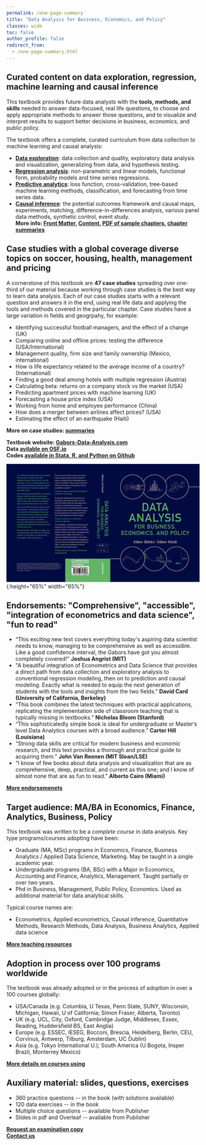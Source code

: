 ```yaml
---
permalink: /one-page-summary
title: "Data Analysis for Business, Economics, and Policy"
classes: wide
toc: false
author_profile: false
redirect_from:
  - /one-page-summary.html
---
```



## Curated content on data exploration, regression, machine learning and causal inference
This textbook provides future data analysts with the **tools, methods, and skills** needed to answer data-focused, real life questions, to choose and apply appropriate methods to answer those questions, and to visualize and interpret results to support better decisions in business, economics, and public policy. 

The textbook offers a complete, curated curriculum from data collection to machine learning and causal analysis:  
* **[Data exploration](/chapters/part-I/)**: data collection and quality, exploratory data analysis and visualization, generalizing from data, and hypothesis testing. 
* **[Regression analysis](chapters/part-II/)**: non-parametric and linear models, functional form, probability models and time series regressions. 
* **[Predictive analytics](chapters/part-III/)**: loss function, cross-validation, tree-based machine learning methods, classification, and forecasting from time series data. 
* **[Causal inference](chapters/part-IV/)**: the potential outcomes framework and causal maps, experiments, matching, difference-in-differences analysis, various panel data methods, synthetic control, event study.  
**More info: [Front Matter](https://assets.cambridge.org/97811084/83018/frontmatter/9781108483018_frontmatter.pdf), [Content](https://assets.cambridge.org/97811084/83018/toc/9781108483018_toc.pdf), [PDF of sample chapters](https://www.book2look.com/vbook.aspx?id=9781108483018), [chapter summaries](/chapters/)**   

## Case studies with a global coverage diverse topics on soccer, housing, health, management and pricing  
A cornerstone of this textbook are **47 case studies** spreading over one-third of our material because working through case studies is the best way to learn data analysis. Each of our case studies starts with a relevant question and answers it in the end, using real life data and applying the tools and methods covered in the particular chapter. Case studies have a large variation in fields and geogrpahy, for example:  

* Identifying successful football managers, and the effect of a change (UK)
* Comparing online and offline prices: testing the difference (USA/International)
* Management quality, firm size and family ownership (Mexico, international)
* How is life expectancy related to the average income of a country?  (International)
* Finding a good deal among hotels with multiple regression (Austria)
* Calculating beta: returns on a company stock vs the market (USA)
* Predicting apartment prices with machine learning (UK)
* Forecasting a house price index (USA)
* Working from home and employee performance (China)
* How does a merger between airlines affect prices? (USA)
* Estimating the effect of an earthquake (Haiti)

**More on case studies: [summaries](/casestudies/)**

**Textbook website: [Gabors-Data-Analysis.com](https://gabors-data-analysis.com/)**  
**Data [avilable on OSF.io](https://osf.io/7epdj/)**  
**Codes [available in Stata, R, and Python on Github](https://github.com/gabors-data-analysis/da_case_studies)**  

![textbook cover](images/cover-full_hd.png){:height="65%" width="65%"}


## Endorsements: "Comprehensive", "accessible", "integration of econometrics and data science", "fun to read"

* “This exciting new text covers everything today's aspiring data scientist needs to know, managing to be comprehensive as well as accessible.  Like a good confidence interval, the Gabors have got you almost completely covered!”  **Joshua Angrist (MIT)**
* "A beautiful integration of Econometrics and Data Science that provides a direct path from data collection and exploratory analysis to conventional regression modeling, then on to prediction and causal modeling. Exactly what is needed to equip the next generation of students with the tools and insights from the two fields." **David Card (University of California, Berkeley)** 
* “This book combines the latest techniques with practical applications, replicating the implementation side of classroom teaching that is typically missing in textbooks.” **Nicholas Bloom (Stanford)**
* “This sophisticatedly simple book is ideal for undergraduate or Master’s level Data Analytics courses with a broad audience.” 
**Carter Hill (Louisiana)**
* “Strong data skills are critical for modern business and economic research, and this text provides a thorough and practical guide to acquiring them.”   **John Van Reenen (MIT Sloan/LSE)**
* “I know of few books about data analysis and visualization that are as comprehensive, deep, practical, and current as this one; and I know of almost none that are as fun to read.”  **Alberto Cairo (Miami)**

[**More endorsemenets**](/endorsements)


## Target audience: MA/BA in Economics, Finance, Analytics, Business, Policy

This textbook was written to be a *complete course* in data analysis. Key type programs/courses adopting have been: 
* Graduate (MA, MSc) programs in Economics, Finance, Business Analytics / Applied Data Science, Marketing. May be taught in a single academic year. 
* Undergraduate programs (BA, BSc) with a Major in Economics, Accounting and Finance, Analytics, Management. Taught partially or over two years. 
* Phd in Business, Management, Public Policy, Economics. Used as additional material for data analytical skills. 

Typical course names are: 
* Econometrics, Applied econometrics, Causal inference, Quantitative Methods, Research Methods, Data Analysis, Business Analytics, Applied data science

**[More teaching resources](/resources/)**


## Adoption in process over 100 programs worldwide

The textbook was already adopted or in the process of adoption in over a 100 courses globally: 
* USA/Canada (e.g. Columbia, U Texas, Penn State, SUNY, Wisconsin, Michigan, Hawaii, U of California; Simon Fraser, Alberta, Toronto)
* UK (e.g.  UCL, City, Oxford, Cambridge Judge, Middlesex, Essex, Reading, Huddersfield BS, East Anglia)
* Europe (e.g. ESSEC, IESEG, Bocconi,  Brescia, Heidelberg, Berlin, CEU, Corvinus, Antwerp, Tilburg, Amsterdam, UC Dublin)
* Asia (e.g. Tokyo International U.); South America (U Bogota, Insper Brazil, Monterrey Mexico) 

[**More details on courses using**](/courses-using/)

## Auxiliary material: slides, questions, exercises
* 360 practice questions -- in the book (with solutions available)
* 120 data exercises -- in the book
* Multiple choice questions -- available from Publisher
* Slides in pdf and Overleaf -- available from Publisher

[**Request an examination copy**](https://www.cambridge.org/highereducation/books/data-analysis-for-business-economics-and-policy/D67A1B0B56176D6D6A92E27F3F82AA20/examination-copy/login)  
[**Contact us**](/contact-us/)

